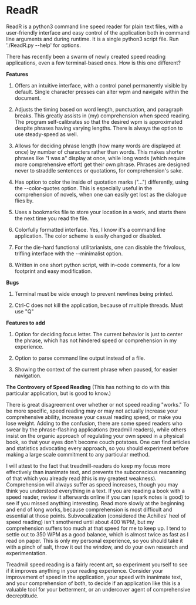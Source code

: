 ReadR
=====

ReadR is a python3 command line speed reader for plain text files, with a user-friendly interface and easy control of the application both in command line arguments and during runtime.  It is a single python3 script file.  Run './ReadR.py --help' for options.

There has recently been a swarm of newly created speed reading applications, even a few terminal-based ones.  How is this one different?

**Features**

1. Offers an intuitive interface, with a control panel permanently visible by default.  Single character presses can alter wpm and navigate within the document.

2. Adjusts the timing based on word length, punctuation, and paragraph breaks.  This greatly assists in (my) comprehension when speed reading.  The program self-calibrates so that the desired wpm is approximated despite phrases having varying lengths.  There is always the option to use steady-speed as well.

3. Allows for deciding phrase length (how many words are displayed at once) by number of characters rather than words.  This makes shorter phrases like "I was a" display at once, while long words (which require more comprehensive effort) get their own phrase.  Phrases are designed never to straddle sentences or quotations, for comprehension's sake.

4. Has option to color the inside of quotation marks ("...") differently, using the --color-quotes option.  This is especially useful in the comprehension of novels, when one can easily get lost as the dialogue flies by. 

5. Uses a bookmarks file to store your location in a work, and starts there the next time you read the file.

6. Colorfully formatted interface.  Yes, I know it's a command line application.  The color scheme is easily changed or disabled.

7. For the die-hard functional utilitarianists, one can disable the frivolous, trifling interface with the --minimalist option.

8. Written in one short python script, with in-code comments, for a low footprint and easy modification.

**Bugs**

1. Terminal must be wide enough to prevent newlines being printed.

2. Ctrl-C does not kill the application, because of multiple threads.  Must use "Q"

**Features to add**

1. Option for deciding focus letter.  The current behavior is just to center the phrase, which has not hindered speed or comprehension in my experience.

2. Option to parse command line output instead of a file.
 
3. Showing the context of the current phrase when paused, for easier navigation.

**The Controvery of Speed Reading**
(This has nothing to do with this particular application, but is good to know.)

There is great disagreement over whether or not speed reading "works." To be more specific, speed reading may or may not actually increase your comprehensive ability, increase your casual reading speed, or make you lose weight. Adding to the confusion, there are some speed readers who swear by the phrase-flashing applications (treadmill readers), while others insist on the organic approach of regulating your own speed in a physical book, so that your eyes don't become couch potatoes. One can find articles and statistics advocating every approach, so you should experiment before making a large scale commitment to any particular method.

I will attest to the fact that treadmill-readers do keep my focus more effectively than inanimate text, and prevents the subconscious rescanning of that which you already read (this is my greatest weakness). Comprehension will always suffer as speed increases, though you may think you understood everything in a text. If you are reading a book with a speed reader, review it afterwards online if you can (spark notes is good) to see if you missed anything interesting. Read more slowly at the beginning and end of long works, because comprehension is most difficult and essential at those points.  Subvocalization (considered the Achilles'  heel of speed reading) isn't smothered until about 400 WPM, but my comprehension suffers too much at that speed for me to keep up. I tend to settle out to 350 WPM as a good balance, which is almost twice as fast as I read on paper. This is only my personal experience, so you should take it with a pinch of salt, throw it out the window, and do your own research and experimentation.

Treadmill speed reading is a fairly recent art, so experiment yourself to see if it improves anything in your reading experience. Consider your improvement of speed in the application, your speed with inanimate text, and your comprehension of both, to decide if an application like this is a valuable tool for your betterment, or an undercover agent of comprehensive decreptitude. 

